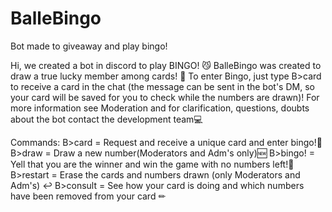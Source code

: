 # BalleBingo
Bot made to giveaway and play bingo!

Hi, we created a bot in discord to play BINGO! 😼 BalleBingo was created to draw a true lucky member among cards! 🤩 To enter Bingo, just type B>card to receive a card in the chat (the message can be sent in the bot's DM, so your card will be saved for you to check while the numbers are drawn)!
For more information see Moderation and for clarification, questions, doubts about the bot contact the development team💻

Commands:
B>card = Request and receive a unique card and enter bingo!🎫
B>draw = Draw a new number(Moderators and Adm's only)🆕
B>bingo! = Yell that you are the winner and win the game with no numbers left!🥳  
B>restart = Erase the cards and numbers drawn (only Moderators and Adm's) ↩
B>consult = See how your card is doing and which numbers have been removed from your card ✏









